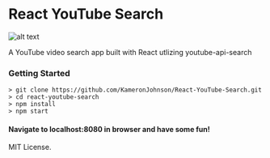 # React YouTube Search

![alt text](http://icons.iconarchive.com/icons/graphics-vibe/classic-3d-social/128/youtube-icon.png "YouTube logo")


A YouTube video search app built with React utlizing youtube-api-search

### Getting Started

```
> git clone https://github.com/KameronJohnson/React-YouTube-Search.git
> cd react-youtube-search
> npm install
> npm start
```

#### Navigate to localhost:8080 in browser and have some fun!

MIT License.

